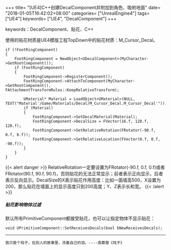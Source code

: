 +++
title= "[UE4]C++创建DecalComponent并附加到角色、吸附地面"
date= "2018-01-05T16:42:02+08:00"
categories= ["UnrealEngine4"]
tags= ["UE4"]
keywords= ["UE4", "DecalComponent"]
+++

keywords：DecalComponent、贴花、C++

使用的贴花材质是UE4模版工程TopDown中的贴花材质：M_Cursor_Decal。

    if (!FootRingComponent)
	{
		FootRingComponent = NewObject<UDecalComponent>(MyCharacter->GetRootComponent());
		if (FootRingComponent)
		{
			FootRingComponent->RegisterComponent();
			FootRingComponent->AttachToComponent(MyCharacter->GetRootComponent(), FAttachmentTransformRules::KeepRelativeTransform);

			UMaterial* Material = LoadObject<UMaterial>(NULL, TEXT("Material'/Game/Materials/Decal/M_Cursor_Decal.M_Cursor_Decal'"));
			if (Material)
			{
				FootRingComponent->SetDecalMaterial(Material);
				FootRingComponent->DecalSize = FVector(16.f, 128.f, 128.f);
				FootRingComponent->SetRelativeRotation(FRotator(-90.f, 0.f, 0.f));
				FootRingComponent->SetRelativeLocation(FVector(0.f, 0.f, -90.f));
			}
		}
	}
    
{{< alert danger >}}
RelativeRotation一定要设置为FRotator(-90.f, 0.f, 0.f)或者FRotator(90.f, 90.f, 90.f)，否则贴花的无法正常显示；前者表示正向显示，后者表示反向显示。DecalSize的X表示贴花作用高度：比如一面墙高500，X设置为200，那么贴花在墙面上的显示高度只到200高度；Y、Z表示长和宽。
{{< /alert >}}

##### 贴花影响物体过滤

默认所有PrimitiveComponent都接受贴花，也可以让指定物体不显示贴花：

    void UPrimitiveComponent::SetReceivesDecals(bool bNewReceivesDecals);

***
`我只是个戏子，在别人的故事里，流着自己的泪。----席慕蓉《戏子》`